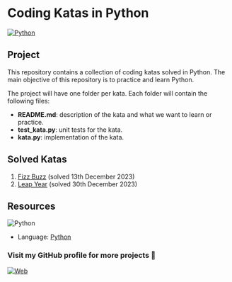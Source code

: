 # Coding Katas in Python

[![Python](https://img.shields.io/badge/Python-3.11+-yellow?style=for-the-badge&logo=python&logoColor=white&labelColor=101010)](https://python.org)

## Project

This repository contains a collection of coding katas solved in Python. The main objective of this repository is to practice and learn Python.

The project will have one folder per kata. Each folder will contain the following files:

* **README.md**: description of the kata and what we want to learn or practice.
* **test_kata.py**: unit tests for the kata.
* **kata.py**: implementation of the kata.

## Solved Katas

1. [Fizz Buzz](https://github.com/dimanu-py/code-katas-python/tree/main/fizz-buzz) (solved 13th December 2023)
2. [Leap Year](https://github.com/dimanu-py/code-katas-python/tree/main/leap-year) (solved 30th December 2023)

## Resources

![Python](https://img.shields.io/github/stars/python/cpython?label=Python&style=social)

* Language: [Python](https://www.python.org/)


### Visit my GitHub profile for more projects 🚀

[![Web](https://img.shields.io/badge/GitHub-Dimanu.py-14a1f0?style=for-the-badge&logo=github&logoColor=white&labelColor=101010)](https://github.com/dimanu-py)
